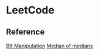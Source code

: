 # LeetCode

## Reference
[BIt Manipulation](https://discuss.leetcode.com/topic/50315/a-summary-how-to-use-bit-manipulation-to-solve-problems-easily-and-efficiently)
[Median of medians](https://en.wikipedia.org/wiki/Median_of_medians)
